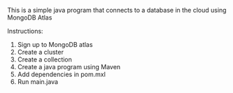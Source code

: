 This is a simple java program that connects to a database in the cloud using MongoDB Atlas

Instructions:
1. Sign up to MongoDB atlas
2. Create a cluster
3. Create a collection
4. Create a java program using Maven
5. Add dependencies in pom.mxl
6. Run main.java
